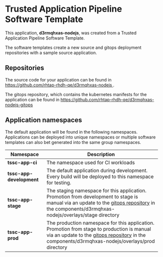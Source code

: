 # Trusted Application Pipeline Software Template

This application, **d3rmqhxas-nodejs**, was created from a Trusted Application Pipeline Software Template.

The software templates create a new source and gitops deployment repositories with a sample source application. 

## Repositories

The source code for your application can be found in [https://github.com/rhtap-rhdh-qe/d3rmqhxas-nodejs ](https://github.com/rhtap-rhdh-qe/d3rmqhxas-nodejs ).
 
The gitops repository, which contains the kubernetes manifests for the application can be found in 
[https://github.com/rhtap-rhdh-qe/d3rmqhxas-nodejs-gitops ](https://github.com/rhtap-rhdh-qe/d3rmqhxas-nodejs-gitops ) 

## Application namespaces 

The default application will be found in the following namespaces. Applications can be deployed into unique namespaces or multiple software templates can also bet generated into the same group namespaces.  

|  Namespace   |  Description   |  
| -------- | -------- |
| **tssc-app-ci** | The namespace used for CI workloads |
| **tssc-app-development** | The default application during development. Every build will be deployed to this namespace for testing. |
| **tssc-app-stage** | The staging namespace for this application. Promotion from development to stage is manual via an update to the [gitops repository](https://github.com/rhtap-rhdh-qe/d3rmqhxas-nodejs-gitops ) in the components/d3rmqhxas-nodejs/overlays/stage directory |
| **tssc-app-prod** | The production namespace for this application. Promotion from stage to production is manual via an update to the [gitops repository](https://github.com/rhtap-rhdh-qe/d3rmqhxas-nodejs-gitops ) in the components/d3rmqhxas-nodejs/overlays/prod directory |